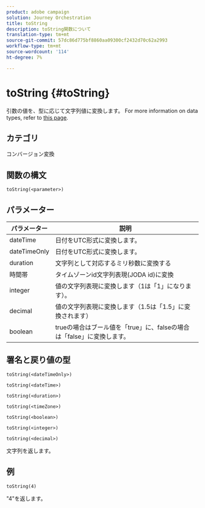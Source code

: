 ```yaml
---
product: adobe campaign
solution: Journey Orchestration
title: toString
description: toString関数について
translation-type: tm+mt
source-git-commit: 57dc86d775bf8860aa09300cf2432d70c62a2993
workflow-type: tm+mt
source-wordcount: '114'
ht-degree: 7%

---
```



# toString {#toString}

引数の値を、型に応じて文字列値に変換します。 For more information on data types, refer to [this page](../expression/data-types.md).

## カテゴリ

コンバージョン変換

## 関数の構文

`toString(<parameter>)`

## パラメーター

| パラメーター | 説明 |
|--- |--- |
| dateTime | 日付をUTC形式に変換します。 |
| dateTimeOnly | 日付をUTC形式に変換します。 |
| duration | 文字列として対応するミリ秒数に変換する |
| 時間帯 | タイムゾーンid文字列表現(JODA id)に変換 |
| integer | 値の文字列表現に変換します（1は「1」になります）。 |
| decimal | 値の文字列表現に変換します（1.5は「1.5」に変換されます） |
| boolean | trueの場合はブール値を「true」に、falseの場合は「false」に変換します。 |

## 署名と戻り値の型

`toString(<dateTimeOnly>)`

`toString(<dateTime>)`

`toString(<duration>)`

`toString(<timeZone>)`

`toString(<boolean>)`

`toString(<integer>)`

`toString(<decimal>)`

文字列を返します。

## 例

`toString(4)`

&quot;4&quot;を返します。
